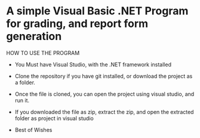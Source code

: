 # A simple Visual Basic .NET Program for grading, and report form generation

HOW TO USE THE PROGRAM
- You Must have Visual Studio, with the .NET framework installed
- Clone the repository if you have git installed, or download the project as a folder.
- Once the file is cloned, you can open the project using visual studio, and run it.
- If you downloaded the file as zip, extract the zip, and open the extracted folder as project in visual studio



- Best of Wishes
